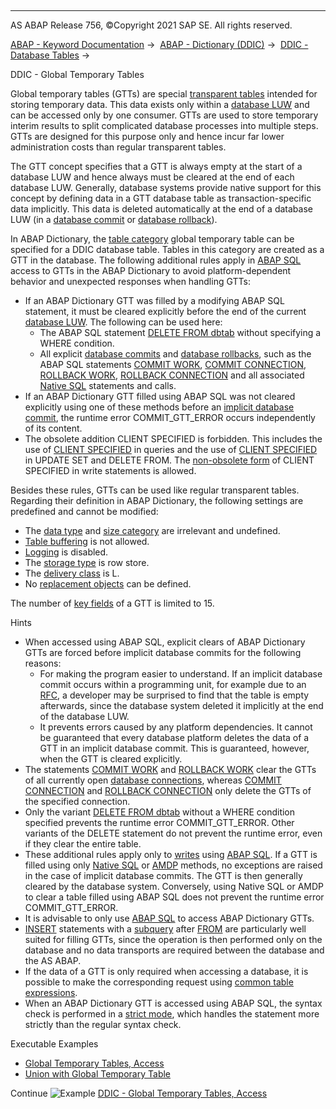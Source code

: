   

* * *

AS ABAP Release 756, ©Copyright 2021 SAP SE. All rights reserved.

[ABAP - Keyword Documentation](javascript:call_link\('abenabap.htm'\)) →  [ABAP - Dictionary (DDIC)](javascript:call_link\('abenabap_dictionary.htm'\)) →  [DDIC - Database Tables](javascript:call_link\('abenddic_database_tables.htm'\)) → 

DDIC - Global Temporary Tables

Global temporary tables (GTTs) are special [transparent tables](javascript:call_link\('abentransparent_table_glosry.htm'\) "Glossary Entry") intended for storing temporary data. This data exists only within a [database LUW](javascript:call_link\('abendatabase_luw_glosry.htm'\) "Glossary Entry") and can be accessed only by one consumer. GTTs are used to store temporary interim results to split complicated database processes into multiple steps. GTTs are designed for this purpose only and hence incur far lower administration costs than regular transparent tables.

The GTT concept specifies that a GTT is always empty at the start of a database LUW and hence always must be cleared at the end of each database LUW. Generally, database systems provide native support for this concept by defining data in a GTT database table as transaction-specific data implicitly. This data is deleted automatically at the end of a database LUW (in a [database commit](javascript:call_link\('abendatabase_commit_glosry.htm'\) "Glossary Entry") or [database rollback](javascript:call_link\('abendatabase_rollback_glosry.htm'\) "Glossary Entry")).

In ABAP Dictionary, the [table category](javascript:call_link\('abenddic_database_tables_tab_cat.htm'\)) global temporary table can be specified for a DDIC database table. Tables in this category are created as a GTT in the database. The following additional rules apply in [ABAP SQL](javascript:call_link\('abenabap_sql_glosry.htm'\) "Glossary Entry") access to GTTs in the ABAP Dictionary to avoid platform-dependent behavior and unexpected responses when handling GTTs:

-   If an ABAP Dictionary GTT was filled by a modifying ABAP SQL statement, it must be cleared explicitly before the end of the current [database LUW](javascript:call_link\('abendatabase_luw_glosry.htm'\) "Glossary Entry"). The following can be used here:
    -   The ABAP SQL statement [DELETE FROM dbtab](javascript:call_link\('abapdelete_dbtab.htm'\)) without specifying a WHERE condition.
    -   All explicit [database commits](javascript:call_link\('abendb_commit.htm'\)) and [database rollbacks](javascript:call_link\('abendb_rollback.htm'\)), such as the ABAP SQL statements [COMMIT WORK](javascript:call_link\('abapcommit.htm'\)), [COMMIT CONNECTION](javascript:call_link\('abapcommit_rollback_connection.htm'\)), [ROLLBACK WORK](javascript:call_link\('abaprollback.htm'\)), [ROLLBACK CONNECTION](javascript:call_link\('abapcommit_rollback_connection.htm'\)) and all associated [Native SQL](javascript:call_link\('abennative_sql_glosry.htm'\) "Glossary Entry") statements and calls.
-   If an ABAP Dictionary GTT filled using ABAP SQL was not cleared explicitly using one of these methods before an [implicit database commit](javascript:call_link\('abendb_commit.htm'\)), the runtime error COMMIT\_GTT\_ERROR occurs independently of its content.
-   The obsolete addition CLIENT SPECIFIED is forbidden. This includes the use of [CLIENT SPECIFIED](javascript:call_link\('abapselect_client_obsolete.htm'\)) in queries and the use of [CLIENT SPECIFIED](javascript:call_link\('abapud_client_obsolete.htm'\)) in UPDATE SET and DELETE FROM. The [non-obsolete form](javascript:call_link\('abapiumd_client.htm'\)) of CLIENT SPECIFIED in write statements is allowed.

Besides these rules, GTTs can be used like regular transparent tables. Regarding their definition in ABAP Dictionary, the following settings are predefined and cannot be modified:

-   The [data type](javascript:call_link\('abenddic_database_tables_dat_type.htm'\)) and [size category](javascript:call_link\('abenddic_database_tables_siz_cat.htm'\)) are irrelevant and undefined.
-   [Table buffering](javascript:call_link\('abenddic_database_tables_buffer.htm'\)) is not allowed.
-   [Logging](javascript:call_link\('abenddic_database_tables_protocol.htm'\)) is disabled.
-   The [storage type](javascript:call_link\('abenddic_database_tables_storage.htm'\)) is row store.
-   The [delivery class](javascript:call_link\('abenddic_database_tables_delivery.htm'\)) is L.
-   No [replacement objects](javascript:call_link\('abenddic_replacement_objects.htm'\)) can be defined.

The number of [key fields](javascript:call_link\('abenddic_database_tables_key.htm'\)) of a GTT is limited to 15.

Hints

-   When accessed using ABAP SQL, explicit clears of ABAP Dictionary GTTs are forced before implicit database commits for the following reasons:
    -   For making the program easier to understand. If an implicit database commit occurs within a programming unit, for example due to an [RFC](javascript:call_link\('abenrfc_glosry.htm'\) "Glossary Entry"), a developer may be surprised to find that the table is empty afterwards, since the database system deleted it implicitly at the end of the database LUW.
    -   It prevents errors caused by any platform dependencies. It cannot be guaranteed that every database platform deletes the data of a GTT in an implicit database commit. This is guaranteed, however, when the GTT is cleared explicitly.
-   The statements [COMMIT WORK](javascript:call_link\('abapcommit.htm'\)) and [ROLLBACK WORK](javascript:call_link\('abaprollback.htm'\)) clear the GTTs of all currently open [database connections](javascript:call_link\('abendatabase_connection_glosry.htm'\) "Glossary Entry"), whereas [COMMIT CONNECTION](javascript:call_link\('abapcommit_rollback_connection.htm'\)) and [ROLLBACK CONNECTION](javascript:call_link\('abapcommit_rollback_connection.htm'\)) only delete the GTTs of the specified connection.
-   Only the variant [DELETE FROM dbtab](javascript:call_link\('abapdelete_dbtab.htm'\)) without a WHERE condition specified prevents the runtime error COMMIT\_GTT\_ERROR. Other variants of the DELETE statement do not prevent the runtime error, even if they clear the entire table.
-   These additional rules apply only to [writes](javascript:call_link\('abenabap_sql_writing.htm'\)) using [ABAP SQL](javascript:call_link\('abenabap_sql_glosry.htm'\) "Glossary Entry"). If a GTT is filled using only [Native SQL](javascript:call_link\('abennative_sql_glosry.htm'\) "Glossary Entry") or [AMDP](javascript:call_link\('abenamdp_glosry.htm'\) "Glossary Entry") methods, no exceptions are raised in the case of implicit database commits. The GTT is then generally cleared by the database system. Conversely, using Native SQL or AMDP to clear a table filled using ABAP SQL does not prevent the runtime error COMMIT\_GTT\_ERROR.
-   It is advisable to only use [ABAP SQL](javascript:call_link\('abenabap_sql_glosry.htm'\) "Glossary Entry") to access ABAP Dictionary GTTs.
-   [INSERT](javascript:call_link\('abapinsert_dbtab.htm'\)) statements with a [subquery](javascript:call_link\('abensubquery_glosry.htm'\) "Glossary Entry") after [FROM](javascript:call_link\('abapinsert_source.htm'\)) are particularly well suited for filling GTTs, since the operation is then performed only on the database and no data transports are required between the database and the AS ABAP.
-   If the data of a GTT is only required when accessing a database, it is possible to make the corresponding request using [common table expressions](javascript:call_link\('abencommon_table_expression_glosry.htm'\) "Glossary Entry").
-   When an ABAP Dictionary GTT is accessed using ABAP SQL, the syntax check is performed in a [strict mode](javascript:call_link\('abenabap_sql_strictmode_750.htm'\)), which handles the statement more strictly than the regular syntax check.

Executable Examples

-   [Global Temporary Tables, Access](javascript:call_link\('abenddic_gtt_abexa.htm'\))
-   [Union with Global Temporary Table](javascript:call_link\('abenselect_union_sum_gtt_abexa.htm'\))

Continue
![Example](exa.gif "Example") [DDIC - Global Temporary Tables, Access](javascript:call_link\('abenddic_gtt_abexa.htm'\))